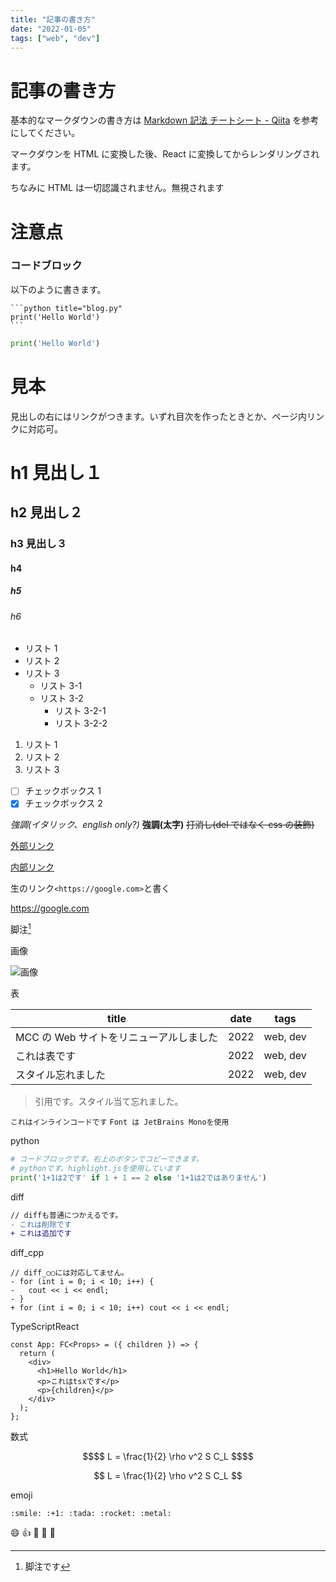 ```yaml
---
title: "記事の書き方"
date: "2022-01-05"
tags: ["web", "dev"]
---
```


# 記事の書き方

基本的なマークダウンの書き方は [Markdown 記法 チートシート - Qiita](https://qiita.com/Qiita/items/c686397e4a0f4f11683d) を参考にしてください。

マークダウンを HTML に変換した後、React に変換してからレンダリングされます。

ちなみに HTML は一切認識されません。無視されます

# 注意点

### コードブロック

以下のように書きます。

````
```python title="blog.py"
print('Hello World')
```
````

```python title="blog.py"
print('Hello World')
```

# 見本

見出しの右にはリンクがつきます。いずれ目次を作ったときとか、ページ内リンクに対応可。

# h1 見出し１

## h2 見出し２

### h3 見出し３

#### h4

##### h5

###### h6

- リスト 1
- リスト 2
- リスト 3
  - リスト 3-1
  - リスト 3-2
    - リスト 3-2-1
    - リスト 3-2-2

1. リスト 1
2. リスト 2
3. リスト 3

- [ ] チェックボックス 1
- [x] チェックボックス 2

_強調(イタリック、english only?)_ **強調(太字)** ~~打消し(del ではなく css の装飾)~~

[外部リンク](https://www.google.com)

[内部リンク](/gallery)

生のリンク`<https://google.com>`と書く

<https://google.com>

脚注[^1]

[^1]: 脚注です

画像

![画像](https://www.google.com/images/branding/googlelogo/1x/googlelogo_color_272x92dp.png)

表

| title                                   | date | tags     |
| --------------------------------------- | ---- | -------- |
| MCC の Web サイトをリニューアルしました | 2022 | web, dev |
| これは表です                            | 2022 | web, dev |
| スタイル忘れました                      | 2022 | web, dev |

> 引用です。スタイル当て忘れました。

`これはインラインコードです` `Font は JetBrains Monoを使用`

python

```python :main.py
# コードブロックです。右上のボタンでコピーできます。
# pythonです。highlight.jsを使用しています
print('1+1は2です' if 1 + 1 == 2 else '1+1は2ではありません')
```

diff

```diff
// diffも普通につかえるです。
- これは削除です
+ これは追加です
```

diff_cpp

```diff_cpp title="main.cpp"
// diff_○○には対応してません。
- for (int i = 0; i < 10; i++) {
-   cout << i << endl;
- }
+ for (int i = 0; i < 10; i++) cout << i << endl;
```

TypeScriptReact

```tsx title="App.tsx"
const App: FC<Props> = ({ children }) => {
  return (
    <div>
      <h1>Hello World</h1>
      <p>これはtsxです</p>
      <p>{children}</p>
    </div>
  );
};
```

数式

```math
$$
L = \frac{1}{2} \rho v^2 S C_L
$$
```

$$
L = \frac{1}{2} \rho v^2 S C_L
$$

emoji

```
:smile: :+1: :tada: :rocket: :metal:
```

:smile: :+1: :tada: :rocket: :metal:
